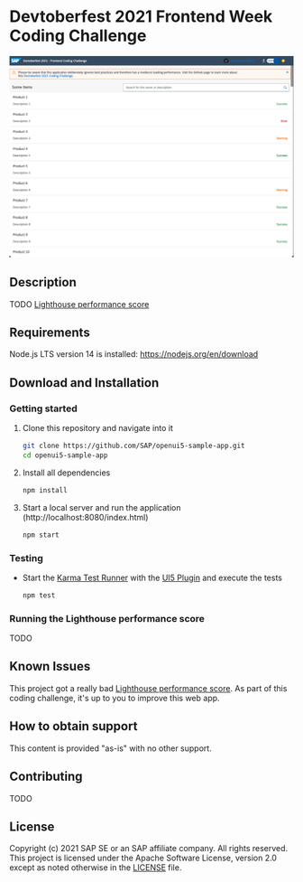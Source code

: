 # Devtoberfest 2021 Frontend Week Coding Challenge

![Running app in light mode](./running.png)

## Description

TODO [Lighthouse performance score](https://web.dev/performance-scoring/)


## Requirements

Node.js LTS version 14 is installed: https://nodejs.org/en/download

## Download and Installation

### Getting started
1. Clone this repository and navigate into it
    ```sh
    git clone https://github.com/SAP/openui5-sample-app.git
    cd openui5-sample-app
    ```
1. Install all dependencies
    ```sh
    npm install
    ```

1. Start a local server and run the application (http://localhost:8080/index.html)
    ```sh
    npm start
    ```

### Testing
* Start the [Karma Test Runner](https://karma-runner.github.io/latest/index.html) with the [UI5 Plugin](https://github.com/SAP/karma-ui5) and execute the tests
    ```sh
    npm test
    ```

### Running the Lighthouse performance score

TODO


## Known Issues

This project got a really bad [Lighthouse performance score](https://web.dev/performance-scoring/). As part of this coding challenge, it's up to you to improve this web app.

## How to obtain support

This content is provided "as-is" with no other support.

## Contributing

TODO

## License
Copyright (c) 2021 SAP SE or an SAP affiliate company. All rights reserved. This project is licensed under the Apache Software License, version 2.0 except as noted otherwise in the [LICENSE](LICENSES/Apache-2.0.txt) file.
